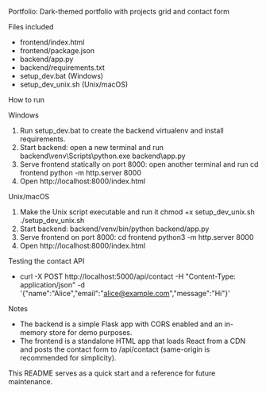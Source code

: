 Portfolio: Dark-themed portfolio with projects grid and contact form

Files included
- frontend/index.html
- frontend/package.json
- backend/app.py
- backend/requirements.txt
- setup_dev.bat (Windows)
- setup_dev_unix.sh (Unix/macOS)

How to run

Windows
1) Run setup_dev.bat to create the backend virtualenv and install requirements.
2) Start backend: open a new terminal and run
       backend\venv\Scripts\python.exe backend\app.py
3) Serve frontend statically on port 8000: open another terminal and run
       cd frontend
       python -m http.server 8000
4) Open http://localhost:8000/index.html

Unix/macOS
1) Make the Unix script executable and run it
       chmod +x setup_dev_unix.sh
       ./setup_dev_unix.sh
2) Start backend: 
       backend/venv/bin/python backend/app.py
3) Serve frontend on port 8000:
       cd frontend
       python3 -m http.server 8000
4) Open http://localhost:8000/index.html

Testing the contact API
- curl -X POST http://localhost:5000/api/contact -H "Content-Type: application/json" -d '{"name":"Alice","email":"alice@example.com","message":"Hi"}'

Notes
- The backend is a simple Flask app with CORS enabled and an in-memory store for demo purposes.
- The frontend is a standalone HTML app that loads React from a CDN and posts the contact form to /api/contact (same-origin is recommended for simplicity).

This README serves as a quick start and a reference for future maintenance.
